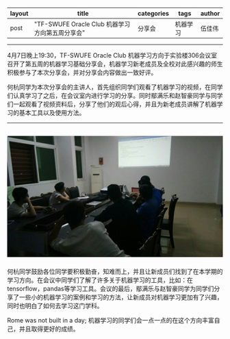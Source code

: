 


| layout | title | categories| tags | author |
| --- | --- | --- | --- | --- |
| post | "TF-SWUFE Oracle Club 机器学习方向第五周分享会" | 分享会 | 机器学习 | 伍佳伟 |

---

4月7日晚上19:30，TF-SWUFE Oracle Club 机器学习方向于实验楼306会议室召开了第五周的机器学习基础分享会，机器学习新老成员及全校对此感兴趣的师生积极参与了本次分享会，并对分享会内容做出一致好评。

何杭同学为本次分享会的主讲人，首先组织同学们观看了机器学习的视频，在同学们认真学习了之后，在会议室内进行学习的分享。同时鄢满乐和赵智豪同学与同学们一起观看了视频资料后，分享了他们的观后心得，并且为新老成员讲解了机器学习的基本工具以及使用方法。



---
![](/img/2019-04-09-github-1.jpg)
---

何杭同学鼓励各位同学要积极勤奋，知难而上，并且让新成员们找到了在本学期的学习方向。在会议中同学们了解了许多关于机器学习的工具，比如：在tensorflow，pandas等学习工具。会议的最后，鄢满乐与赵智豪同学为同学们分享了一些小的机器学习的案例和学习的方法，让新成员对机器学习更加有了兴趣，同时也明白了如何去学习这门学科。

 Rome was not built in a day; 机器学习的同学们会一点一点的在这个方向丰富自己，并且取得更好的成绩。



